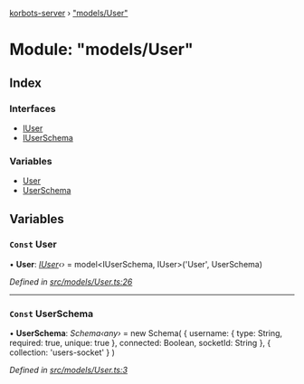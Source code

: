 [korbots-server](../README.md) › ["models/User"](_models_user_.md)

# Module: "models/User"

## Index

### Interfaces

* [IUser](../interfaces/_models_user_.iuser.md)
* [IUserSchema](../interfaces/_models_user_.iuserschema.md)

### Variables

* [User](_models_user_.md#const-user)
* [UserSchema](_models_user_.md#const-userschema)

## Variables

### `Const` User

• **User**: *[IUser](../interfaces/_models_user_.iuser.md)‹›* = model<IUserSchema, IUser>('User', UserSchema)

*Defined in [src/models/User.ts:26](https://github.com/Xisabla/Korbots/blob/0a512c2/server/src/models/User.ts#L26)*

___

### `Const` UserSchema

• **UserSchema**: *Schema‹any›* = new Schema(
    {
        username: { type: String, required: true, unique: true },
        connected: Boolean,
        socketId: String
    },
    { collection: 'users-socket' }
)

*Defined in [src/models/User.ts:3](https://github.com/Xisabla/Korbots/blob/0a512c2/server/src/models/User.ts#L3)*
